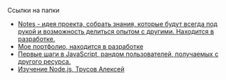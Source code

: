 <p>Ссылки на папки
  <ul>
    <li><a href="https://zaytsevaleksandrv.github.io/act_w/notes/" target="_blank">Notes - идея проекта, собрать знания, которые будут всегда под рукой и возможность делиться опытом с другими. Находится в разработке.</a></li>
    <li><a href="https://zaytsevaleksandrv.github.io/act_w/portfolio/" target="_blank"> Мое портфолио, находится в разработке</a></li>
    <li><a href="https://zaytsevaleksandrv.github.io/act_w/random user/" target="_blank">Первые шаги в JavaScript, рандом пользователей, получаемых с другого ресурса.</a></li>
    <li><a href="https://github.com/zaytsevaleksandrv/zaytsevaleksandrv.github.io/tree/master/act_w/Trusov" target="_blank">Изучение Node.js, Трусов Алексей</a></li>
  </ul>
</p>
